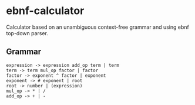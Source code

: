 # ebnf-calculator
Calculator based on an unambiguous context-free grammar and using ebnf top-down parser.

## Grammar

```
expression -> expression add_op term | term
term -> term mul_op factor | factor
factor -> exponent ^ factor | exponent
exponent -> # exponent | root
root -> number | (expression)
mul_op -> * | /
add_op -> + | -
```
